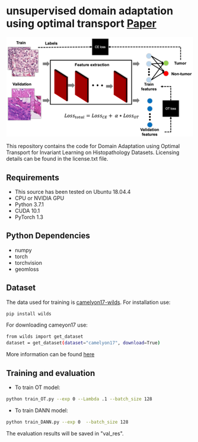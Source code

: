 # unsupervised domain adaptation using optimal transport [Paper](https://arxiv.org/abs/2303.02241v1)
<img src="figs/fig1.png" width="800px"/>

This repository contains the code for Domain Adaptation using Optimal Transport for Invariant Learning on Histopathology Datasets. Licensing details can be found in the license.txt file.


## Requirements
- This source has been tested on Ubuntu 18.04.4 
- CPU or NVIDIA GPU 
- Python 3.7.1 
- CUDA 10.1
- PyTorch 1.3

## Python Dependencies
- numpy
- torch
- torchvision
- geomloss

## Dataset
The data used for training is [camelyon17-wilds](https://github.com/p-lambda/wilds). 
For installation use:
```bash
pip install wilds
```
For downloading cameyon17 use:
```bash
from wilds import get_dataset
dataset = get_dataset(dataset="camelyon17", download=True)
```
More information can be found [here](https://github.com/p-lambda/wilds)

## Training and evaluation
- To train OT model:
```bash
python train_OT.py --exp 0 --Lambda .1 --batch_size 128
```

- To train DANN model:
```bash
python train_DANN.py --exp 0  --batch_size 128
```

The evaluation results will be saved in "val_res".

